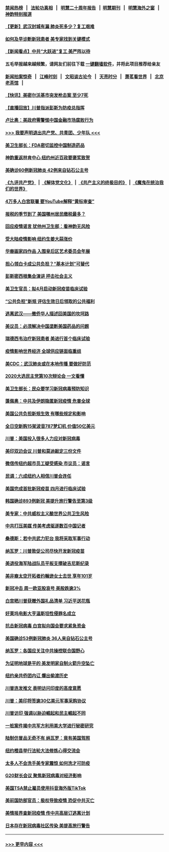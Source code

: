 #### [禁闻热榜](热点新闻.md?=0)  &nbsp;&nbsp;|&nbsp;&nbsp; [法轮功真相](https://github.com/gfw-breaker/truth/blob/master/README.md?=0) &nbsp;&nbsp;|&nbsp;&nbsp; [明慧二十周年报告](https://github.com/gfw-breaker/mh-reports/blob/master/README.md?=0) &nbsp;&nbsp;|&nbsp;&nbsp;[明慧期刊](https://github.com/gfw-breaker/mh-qikan) &nbsp;&nbsp;|&nbsp;&nbsp; [明慧海外之窗](https://github.com/gfw-breaker/mh-news/blob/master/README.md?=0) &nbsp;&nbsp;|&nbsp;&nbsp; [神韵特别报道](https://github.com/gfw-breaker/mh-news/blob/master/shenyun.md?=0)
#### [【更新】武汉封城有漏 肺炎死多少？复工艰难](../pages/nsc412/n11890652.md?t=02271031) 
#### [如何及早诊断新冠患者 美专家找到关键模式](../pages/nsc412/n11898626.md?t=02271031) 
#### [【新闻看点】中共“大跃进”复工 美严阵以待](../pages/nsc412/n11898221.md?t=02271031) 
#### 五毛举报越来越频繁，请网友们前往下载 [一键翻墙软件](https://github.com/gfw-breaker/ssr-accounts)，并将此项目推荐给亲友
#### [新闻拍案惊奇](https://github.com/gfw-breaker/banned-news/blob/master/pages/link4.md) &nbsp;&nbsp;|&nbsp;&nbsp; [江峰时刻](https://github.com/gfw-breaker/banned-news/blob/master/pages/link4.md) &nbsp;&nbsp;|&nbsp;&nbsp; [文昭谈古论今](https://github.com/gfw-breaker/banned-news/blob/master/pages/link4.md) &nbsp;&nbsp;|&nbsp;&nbsp; [天亮时分](https://github.com/gfw-breaker/banned-news/blob/master/pages/link4.md) &nbsp;&nbsp;|&nbsp;&nbsp; [萧茗看世界](https://github.com/gfw-breaker/banned-news/blob/master/pages/link4.md) &nbsp;&nbsp;|&nbsp;&nbsp; [北京老茶馆](https://github.com/gfw-breaker/banned-news/blob/master/pages/link4.md) &nbsp;&nbsp;|&nbsp;&nbsp; 
#### [【快讯】美密尔沃基市突发枪击案 至少7死](../pages/nsc412/n11898687.md?t=02271031) 
#### [【直播回放】川普指派彭斯为防疫总指挥](../pages/nsc412/n11898088.md?t=02271031) 
#### [卢比奥：美政府需警惕中国金融市场腐败行为](../pages/nsc412/n11898327.md?t=02271031) 
#### [>>> 我要声明退出共产党、共青团、少年队 <<<](https://github.com/begood0513/goodnews/blob/master/quit/letter.md) 
#### [美卫生部长：FDA密切监控中国制造药品](../pages/nsc412/n11898231.md?t=02271031) 
#### [神韵重返林肯中心 纽约州近百政要褒奖致贺](../pages/nsc412/n11893366.md?t=02271031) 
#### [美确诊60例新冠肺炎 42例来自钻石公主号](../pages/nsc412/n11898098.md?t=02271031) 
#### [《九评共产党》](https://github.com/begood0513/9ping.md/blob/master/README.md) &nbsp;|&nbsp; [《解体党文化》](../../../../jtdwh.md/blob/master/README.md)  &nbsp;|&nbsp; [《共产主义的终极目的》](../../../../gczydzjmd.md/blob/master/README.md) &nbsp;|&nbsp; [《魔鬼在统治我们的世界》](../../../../mgztzwmdsj.md/blob/master/README.md) 
#### [4万多人白宫联署 要YouTube解释“黄标审查”](../pages/nsc412/n11897803.md?t=02271031) 
#### [报税的季节到了 美国哪州居民缴税最多？](../pages/nsc412/n11897626.md?t=02271031) 
#### [回应疫情谣言 犹他州卫生部：看神韵无风险](../pages/nsc412/n11896078.md?t=02271031) 
#### [受大陆疫情影响  纽约生姜大蒜涨价](../pages/nsc412/n11896485.md?t=02271031) 
#### [华裔画家四作品  入围皇后区艺术委员会年展](../pages/nsc412/n11896497.md?t=02271031) 
#### [担心领白卡成公共负担？“基本计划”可替代](../pages/nsc412/n11896478.md?t=02271031) 
#### [彭斯密西根集会演讲 抨击社会主义](../pages/nsc412/n11896543.md?t=02271031) 
#### [美卫生官员：拟4月启动新冠疫苗临床试验](../pages/nsc412/n11896357.md?t=02271031) 
#### [“公共负担”新规  评估生效日后领取的公共福利](../pages/nsc412/n11893847.md?t=02271031) 
#### [逃离武汉——撤侨华人描述回美国的坎坷路](../pages/nsc412/n11895897.md?t=02271031) 
#### [美议员：必须解决中国垄断美国药品的问题](../pages/nsc412/n11895991.md?t=02271031) 
#### [瑞德西韦治疗新冠患者 美进行首个临床试验](../pages/nsc412/n11895845.md?t=02271031) 
#### [疫情影响世界经济 全球供应链面临重组](../pages/nsc412/n11895634.md?t=02271031) 
#### [美CDC：武汉肺炎或在本地传播 要做好防范](../pages/nsc412/n11895597.md?t=02271031) 
#### [2020大选民主党第10次辩论会 一文看懂](../pages/nsc412/n11895486.md?t=02271031) 
#### [美卫生部长：民众要学习新冠病毒预防知识](../pages/nsc412/n11895308.md?t=02271031) 
#### [蓬佩奥：中共及伊朗隐匿新冠疫情 危害全球](../pages/nsc412/n11895492.md?t=02271031) 
#### [美国公共负担新规生效 有哪些规定和影响](../pages/nsc412/n11893866.md?t=02271031) 
#### [全日空新购15架波音787梦幻机 价值50亿美元](../pages/nsc412/n11895154.md?t=02271031) 
#### [川普：美国投入很多人力应对新冠病毒](../pages/nsc412/n11894977.md?t=02271031) 
#### [美印双边会议 川普和莫迪敲定三份文件](../pages/nsc412/n11894247.md?t=02271031) 
#### [微信传纽约超市员工疑受感染  市议员：谣言](../pages/nsc412/n11893861.md?t=02271031) 
#### [民调：六成纽约人相信川普会连任](../pages/nsc412/n11893884.md?t=02271031) 
#### [美国完成首批新冠疫苗 四月进行临床试验](../pages/nsc412/n11893526.md?t=02271031) 
#### [韩国确诊893例新冠 美提升旅行警告至第3级](../pages/nsc412/n11893662.md?t=02271031) 
#### [美专家：中共威权主义酿世界公共卫生风险](../pages/nsc412/n11893474.md?t=02271031) 
#### [中共打压美媒 传美考虑驱逐数百中国记者](../pages/nsc412/n11893178.md?t=02271031) 
#### [桑德斯：若中共武力犯台 我将采取军事行动](../pages/nsc412/n11893282.md?t=02271031) 
#### [纳瓦罗：川普敦促公司尽快开发新冠疫苗](../pages/nsc412/n11893211.md?t=02271031) 
#### [美退役海军陆战队员平板支撑破吉尼斯纪录](../pages/nsc412/n11893022.md?t=02271031) 
#### [美非裔太空开拓者约翰逊女士去世 享年101岁](../pages/nsc412/n11892917.md?t=02271031) 
#### [新冠冲击 周一欧亚股哀号 美股跌逾3%](../pages/nsc412/n11892648.md?t=02271031) 
#### [白宫晒川普获赠外国礼品清单 习近平送花瓶](../pages/nsc412/n11892985.md?t=02271031) 
#### [好莱坞电影大亨温斯坦性侵罪名成立](../pages/nsc412/n11892907.md?t=02271031) 
#### [抗击新冠病毒 白宫拟向国会要求紧急资金](../pages/nsc412/n11892943.md?t=02271031) 
#### [美国确诊53例新冠肺炎 36人来自钻石公主号](../pages/nsc412/n11892877.md?t=02271031) 
#### [纳瓦罗：各国应关注中共操控联合国野心](../pages/nsc412/n11892856.md?t=02271031) 
#### [为证明地球是平的 美发明家自制火箭升空坠亡](../pages/nsc412/n11892645.md?t=02271031) 
#### [纽约亲共侨团内讧 爆出偷渡历史](../pages/nsc412/n11891235.md?t=02271031) 
#### [川普连发推文 表明访问印度的高度意愿](../pages/nsc412/n11891927.md?t=02271031) 
#### [川普：美印将签逾30亿美元军事采购协议](../pages/nsc412/n11892494.md?t=02271031) 
#### [川普访印 强调以胁迫崛起和民主崛起不同](../pages/nsc412/n11891855.md?t=02271031) 
#### [一桩案件揭中共军方利用美大学进行秘密研究](../pages/nsc412/n11891206.md?t=02271031) 
#### [陆制仿冒品无奇不有 纳瓦罗：竟有美国驾照](../pages/nsc412/n11890953.md?t=02271031) 
#### [纽约橙县举行法轮大法修炼心得交流会](../pages/nsc412/n11890760.md?t=02271031) 
#### [太多人不会洗手美专家震惊 如何洗才可防疫](../pages/nsc412/n11875866.md?t=02271031) 
#### [G20财长会议 聚焦新冠病毒对经济影响](../pages/nsc412/n11890400.md?t=02271031) 
#### [美国TSA禁止雇员使用抖音海外版TikTok](../pages/nsc412/n11890500.md?t=02271031) 
#### [美前国防部官员：极权导致疫情 恐促中共灭亡](../pages/nsc412/n11889092.md?t=02271031) 
#### [美情报界查新冠疫情 传中共高层订逃离计划](../pages/nsc412/n11888161.md?t=02271031) 
#### [日本存在新冠病毒社区传染 美提高旅行警告](../pages/nsc412/n11889917.md?t=02271031) 

----
#### [ >>> 更早内容 <<< ](../indexes/nsc412-earlier.md)
